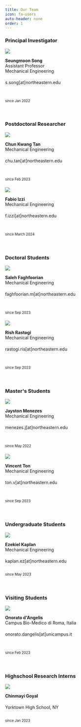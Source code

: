 ```yaml
---
title: Our Team
icon: fa-users
auto-header: none
order: 1
---
```




### **Principal Investigator**

<div class="group">
<div class="people">
	<div class="photo">
		<img src="/assets/people/seungmoon_song_2022.jpg" />
	</div>
	<div class="spec">
		<p>
		<strong>Seungmoon Song</strong><br>
		Assistant Professor<br>
		Mechanical Engineering<br>
		s.song[at]northeastern.edu<font style="font-size: 250%"><br></font>
		<a href="http://seungmoon.com/" target="_blank" title="homepage"><i class="fa fa-home"></i></a>&nbsp;
		<a href="https://scholar.google.com/citations?user=Ca2lQs8AAAAJ&hl=en" target="_blank" title="google scholar"><i class="ai ai-google-scholar"></i></a>&nbsp;
		<a href="https://twitter.com/SeungmoonS" target="_blank"><i class="fa-brands fa-x-twitter" title="twitter"></i></a>&nbsp;
		<a href="https://github.com/smsong" target="_blank"><i class="fa-brands fa-github" title="github"></i></a>&nbsp;
		<a href="/assets/people/cv_seungmoon_song.pdf" target="_blank" title="CV"><i class="ai ai-cv"></i></a><br>
		<font style="font-size: 80%">since Jan 2022</font><font style="font-size: 250%"><br></font>
		</p>
	</div>
</div>
</div>
<!--<div style="clear: both;" />-->
<br>

### **Postdoctoral Researcher**

<div class="group">
<div class="people">
	<div class="photo">
		<img src="/assets/people/postdoc_2023_chun_kwang_tan.jpg" />
	</div>
	<div class="spec">
		<p>
		<strong>Chun Kwang Tan</strong><br>
		Mechanical Engineering<br>
		chu.tan[at]northeastern.edu<font style="font-size: 250%"><br></font>
		<a href="https://scholar.google.com/citations?user=Qi8y8W4AAAAJ&hl=en" target="_blank" title="google scholar"><i class="ai ai-google-scholar"></i></a>&nbsp;
		<a href="https://jp.linkedin.com/in/chun-kwang-tan-a806412b" target="_blank" title="linkedin"><i class="fa-brands fa-linkedin"></i></a><br>
		<font style="font-size: 80%">since Feb 2023</font><font style="font-size: 250%"><br></font>
		</p>
	</div>
</div>

<div class="people">
	<div class="photo">
		<img src="/assets/people/postdoc_2024_fabio_izzi.jpeg" />
	</div>
	<div class="spec">
		<p>
		<strong>Fabio Izzi</strong><br>
		Mechanical Engineering<br>
		f.izzi[at]northeastern.edu<font style="font-size: 250%"><br></font>
		<a href="https://scholar.google.com/citations?user=xvlJPPoAAAAJ&hl=en" target="_blank" title="google scholar"><i class="ai ai-google-scholar"></i></a>&nbsp;
		<a href="https://www.linkedin.com/in/fabio-izzi/?originalSubdomain=de" target="_blank" title="linkedin"><i class="fa-brands fa-linkedin"></i></a>&nbsp;
		<a href="https://twitter.com/fi_izzi" target="_blank"><i class="fa-brands fa-x-twitter" title="twitter"></i></a><br>
		<font style="font-size: 80%">since March 2024</font><font style="font-size: 250%"><br></font>
		</p>
	</div>
</div>
</div>

<br>


### **Doctoral Students**

<div class="group">
<div class="people">
	<div class="photo">
		<img src="/assets/people/phd_2023_saleh_faghfoorian.png" />
	</div>
	<div class="spec">
		<p>
		<strong>Saleh Faghfoorian</strong><br>
		Mechanical Engineering<br>
		faghfoorian.m[at]northeastern.edu<font style="font-size: 250%"><br></font>
		<a href="https://saleh-faghfoorian.github.io/" target="_blank" title="homepage"><i class="fa fa-home"></i></a>&nbsp;
		<a href="https://github.com/saleh-faghfoorian" target="_blank"><i class="fa-brands fa-github" title="github"></i></a>&nbsp;
		<a href="https://www.linkedin.com/in/saleh-faghfoorian/" target="_blank" title="linkedin"><i class="fa-brands fa-linkedin"></i></a><br>
		<font style="font-size: 80%">since Sep 2023</font><font style="font-size: 250%"><br></font>
		</p>
	</div>
</div>

<div class="people">
	<div class="photo">
		<img src="/assets/people/phd_2023_rish_rastogi.jpg" />
	</div>
	<div class="spec">
		<p>
		<strong>Rish Rastogi</strong><br>
		Mechanical Engineering<br>
		rastogi.ris[at]northeastern.edu<font style="font-size: 250%"><br></font>
		<a href="https://scholar.google.com/citations?user=9VaxSEgAAAAJ&hl=en" target="_blank" title="google scholar"><i class="ai ai-google-scholar"></i></a>&nbsp;
		<a href="https://www.linkedin.com/in/rastor18/" target="_blank" title="linkedin"><i class="fa-brands fa-linkedin"></i></a><br>
		<font style="font-size: 80%">since Sep 2023</font><font style="font-size: 250%"><br></font>
		</p>
	</div>
</div>
</div>

<br>


### **Master's Students**

<div class="group">
<div class="people">
	<div class="photo">
		<img src="/assets/people/ms_2022_jayston_menezes.jpg" />
	</div>
	<div class="spec">
		<p>
		<strong>Jayston Menezes</strong><br>
		Mechanical Engineering<br>
		menezes.j[at]northeastern.edu<font style="font-size: 250%"><br></font>
		<a href="https://jayston-menezes.github.io/Portfolio/" target="_blank"><i class="fa fa-home"></i></a>&nbsp;
		<a href="
		https://www.linkedin.com/in/jayston-menezes" target="_blank"><i class="fa-brands fa-linkedin"></i></a>&nbsp;
		<a href="https://github.com/jayston-menezes" target="_blank"><i class="fa-brands fa-github"></i></a>&nbsp;		
		<a href="
		https://scholar.google.com/citations?user=NzSb5UsAAAAJ&hl=en" target="_blank">
		<i class="ai ai-google-scholar-square"></i></a><br>		
		<font style="font-size: 80%">since May 2022</font><font style="font-size: 250%"><br></font>
		</p>
	</div>
</div>

<div class="people">
	<div class="photo">
		<img src="/assets/people/ms_2023_vincent_ton.png" />
	</div>
	<div class="spec">
		<p>
		<strong>Vincent Ton</strong><br>
		Mechanical Engineering<br>
		ton.v[at]northeastern.edu<font style="font-size: 250%"><br></font>
		<a href="www.linkedin.com/in/vincentvton" target="_blank"><i class="fa-brands fa-linkedin"></i></a>&nbsp;
		<a href="https://twitter.com/VincentVTTon" target="_blank"><i class="fa-brands fa-x-twitter" title="twitter"></i></a><br>
		<font style="font-size: 80%">since Sep 2023</font><font style="font-size: 250%"><br></font>
		</p>
	</div>
</div>
</div>

<br>


### **Undergraduate Students**

<div class="group">
<div class="people">
	<div class="photo">
		<img src="/assets/people/undergrad_2023_ezekiel_kaplan.png" />
	</div>
	<div class="spec">
		<p>
		<strong>Ezekiel Kaplan</strong><br>
		Mechanical Engineering<br>
		kaplan.ez[at]northeastern.edu<font style="font-size: 250%"><br></font>
		<font style="font-size: 80%">since May 2023</font><font style="font-size: 250%"><br></font>
		</p>
	</div>
</div>
</div>

<br>


### **Visiting Students**

<div class="group">
<div class="people">
	<div class="photo">
		<img src="/assets/people/visiting_phd_2024_onorato_dAngelis.jpg" />
	</div>
	<div class="spec">
		<p>
		<strong>Onorato d'Angelis</strong><br>
		Campus Bio-Medico di Roma, Italia<br>
		onorato.dangelis[at]unicampus.it<font style="font-size: 250%"><br></font>
		<a href="https://scholar.google.com/citations?user=FV510mQAAAAJ&hl=en" target="_blank" title="google scholar"><i class="ai ai-google-scholar"></i></a>&nbsp;
		<a href="https://www.linkedin.com/in/onorato-d%E2%80%99angelis-7830771a8/" target="_blank" title="linkedin"><i class="fa-brands fa-linkedin"></i></a><br>
		<font style="font-size: 80%">since Feb 2023</font><font style="font-size: 250%"><br></font>
		</p>
	</div>
</div>
</div>

<br>


### **Highschool Research Interns**

<div class="group">
<div class="people">
	<div class="photo">
		<img src="/assets/people/highschool_2023_chinmayi_goyal.jpeg" />
	</div>
	<div class="spec">
		<p>
		<strong>Chinmayi Goyal</strong><br>
		Yorktown High School, NY<font style="font-size: 250%"><br></font>
		<font style="font-size: 80%">since Jan 2023</font><font style="font-size: 250%"><br></font>
		</p>
	</div>
</div>
</div>


<!--
![Seungmoon Song](/assets/people/seungmoon_song_2022.jpg){: .people}

<img src="/assets/people/2022_MS_Jayston_Menezes.jpg" height="140" width="140" style="border-radius:50%">
-->

